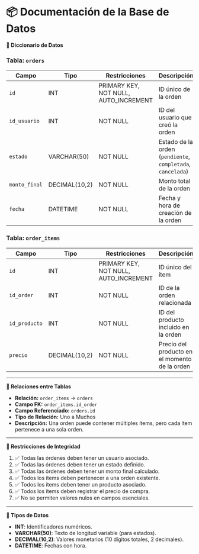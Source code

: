# 📦 Documentación de la Base de Datos

**📖 Diccionario de Datos**

### Tabla: `orders`  
| Campo         | Tipo          | Restricciones                          | Descripción                                                 |
| ------------- | ------------- | -------------------------------------- | ----------------------------------------------------------- |
| `id`          | INT           | PRIMARY KEY, NOT NULL, AUTO_INCREMENT  | ID único de la orden                                        |
| `id_usuario`  | INT           | NOT NULL                               | ID del usuario que creó la orden                            |
| `estado`      | VARCHAR(50)   | NOT NULL                               | Estado de la orden (`pendiente`, `completada`, `cancelada`) |
| `monto_final` | DECIMAL(10,2) | NOT NULL                               | Monto total de la orden                                     |
| `fecha`       | DATETIME      | NOT NULL                               | Fecha y hora de creación de la orden                        |

### Tabla: `order_items`  
| Campo         | Tipo          | Restricciones                          | Descripción                                   |
| ------------- | ------------- | -------------------------------------- | --------------------------------------------- |
| `id`          | INT           | PRIMARY KEY, NOT NULL, AUTO_INCREMENT  | ID único del ítem                             |
| `id_order`    | INT           | NOT NULL                               | ID de la orden relacionada                    |
| `id_producto` | INT           | NOT NULL                               | ID del producto incluido en la orden          |
| `precio`      | DECIMAL(10,2) | NOT NULL                               | Precio del producto en el momento de la orden |

---

**🔗 Relaciones entre Tablas**  

- **Relación:** `order_items` → `orders`  
- **Campo FK:** `order_items.id_order`  
- **Campo Referenciado:** `orders.id`  
- **Tipo de Relación:** Uno a Muchos  
- **Descripción:** Una orden puede contener múltiples ítems, pero cada ítem pertenece a una sola orden.  

---

**📏 Restricciones de Integridad**  

1. ✅ Todas las órdenes deben tener un usuario asociado.  
2. ✅ Todas las órdenes deben tener un estado definido.  
3. ✅ Todas las órdenes deben tener un monto final calculado.  
4. ✅ Todos los ítems deben pertenecer a una orden existente.  
5. ✅ Todos los ítems deben tener un producto asociado.  
6. ✅ Todos los ítems deben registrar el precio de compra.  
7. ✅ No se permiten valores nulos en campos esenciales.  

---

**🔢 Tipos de Datos**  

- **INT**: Identificadores numéricos.  
- **VARCHAR(50)**: Texto de longitud variable (para estados).  
- **DECIMAL(10,2)**: Valores monetarios (10 dígitos totales, 2 decimales).  
- **DATETIME**: Fechas con hora.  
